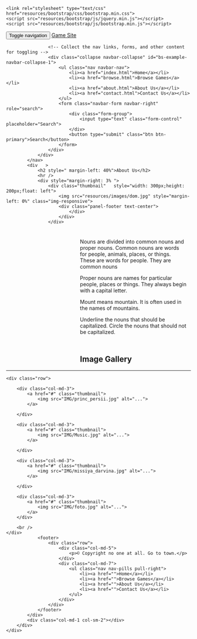 <!DOCTYPE html>
<html>
<head lang="en">
	<meta charset="UTF-8">
	<title>My Game Site</title>

	<link rel="stylesheet" type="text/css" href="resources/bootstrap/css/bootstrap.min.css">
	<script src="resources/bootstrap/js/jquery.min.js"></script>
	<script src="resources/bootstrap/js/bootstrap.min.js"></script>
</head>
<body>
<div class="container">
	<div class="row">
		<!-- Navigation -->
		<div class="col-md-1 col-sm-1"></div>
		<div class="col-md-9 col-sm-9">
			<nav class="navbar navbar-inverse" role="navigation">
				<div class="container-fluid">
					<!-- Brand and toggle get grouped for better mobile display -->
					<div class="navbar-header">
						<button type="button" class="navbar-toggle collapsed" data-toggle="collapse" data-target="#bs-example-navbar-collapse-1">
							<span class="sr-only">Toggle navigation</span>
							<span class="icon-bar"></span>
							<span class="icon-bar"></span>
							<span class="icon-bar"></span>
						</button>
						<a class="navbar-brand" href="#">Game Site</a>
					</div>

					<!-- Collect the nav links, forms, and other content for toggling -->
					<div class="collapse navbar-collapse" id="bs-example-navbar-collapse-1">
						<ul class="nav navbar-nav">
							<li><a href="index.html">Home</a></li>
							<li><a href="browse.html">Browse Games</a></li>
							<li><a href="about.html">About Us</a></li>
							<li><a href="contact.html">Contact Us</a></li>
						</ul>
						<form class="navbar-form navbar-right" role="search">
							<div class="form-group">
								<input type="text" class="form-control" placeholder="Search">
							</div>
							<button type="submit" class="btn btn-primary">Search</button>
						</form>
					</div>
				</div>
			</nav>
			<div   >
				<h2 style=" margin-left: 40%">About Us</h2>
				<hr />
				<div style="margin-right: 3% ">
					<div class="thumbnail"   style="width: 300px;height: 200px;float: left">
						<img src="resources/images/dom.jpg" style="margin-left: 0%" class="img-responsive">
						<div class="panel-footer text-center">
							</div>
						</div>
					</div>
<div style="padding: 10px;padding-left: 40%">
				<p>Nouns are divided into common nouns and proper nouns.
					Common nouns are words for people, animals, places,
					or things.
					These are words for people. They are common nouns
					<p>
	Proper nouns are names for particular people, places or
	things. They always begin with a capital letter.
					</p>
<p>
	Mount means mountain.
	It is often used in the names of mountains.
	<p>
	Underline the nouns that should be capitalized. Circle the
	nouns that should not be capitalized.
	</p>

</p>
</p>







</div>
				<h2 style=" margin-left: 40%">Image Gallery</h2>
				<hr />

	<div class="row">

		<div class="col-md-3">
			<a href="#" class="thumbnail">
				<img src="IMG/princ_persii.jpg" alt="...">
			</a>

		</div>

		<div class="col-md-3">
			<a href="#" class="thumbnail">
				<img src="IMG/Music.jpg" alt="...">
			</a>

		</div>

		<div class="col-md-3">
			<a href="#" class="thumbnail">
				<img src="IMG/missiya_darvina.jpg" alt="...">
			</a>

		</div>

		<div class="col-md-3">
			<a href="#" class="thumbnail">
				<img src="IMG/foto.jpg" alt="...">
			</a>
		</div>

		<br />
	</div>
				<footer>
					<div class="row">
						<div class="col-md-5">
							<p>© Copyright no one at all. Go to town.</p>
						</div>
						<div class="col-md-7">
							<ul class="nav nav-pills pull-right">
								<li><a href="">Home</a></li>
								<li><a href="">Browse Games</a></li>
								<li><a href="">About Us</a></li>
								<li><a href="">Contact Us</a></li>
							</ul>
						</div>
					</div>
				</footer>
			</div>
			<div class="col-md-1 col-sm-2"></div>
		</div>
	</div>
